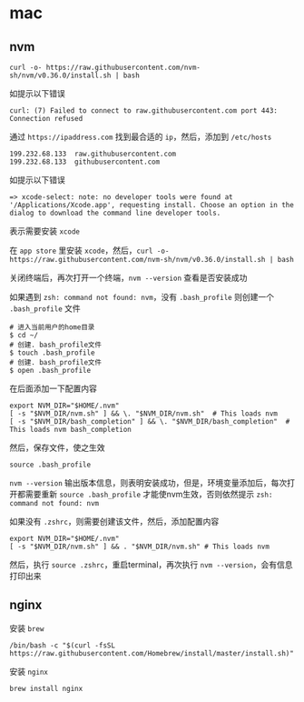 # mac

## nvm
```
curl -o- https://raw.githubusercontent.com/nvm-sh/nvm/v0.36.0/install.sh | bash
```
如提示以下错误
```
curl: (7) Failed to connect to raw.githubusercontent.com port 443: Connection refused
```

通过 `https://ipaddress.com` 找到最合适的 `ip`，然后，添加到 `/etc/hosts`

```
199.232.68.133	raw.githubusercontent.com
199.232.68.133	githubusercontent.com
```

如提示以下错误
```
=> xcode-select: note: no developer tools were found at '/Applications/Xcode.app', requesting install. Choose an option in the dialog to download the command line developer tools.
```
表示需要安装 `xcode`

在 `app store` 里安装 `xcode`，然后，`curl -o- https://raw.githubusercontent.com/nvm-sh/nvm/v0.36.0/install.sh | bash`

关闭终端后，再次打开一个终端，`nvm --version` 查看是否安装成功

如果遇到 `zsh: command not found: nvm`，没有 `.bash_profile` 则创建一个 `.bash_profile` 文件

```
# 进入当前用户的home目录
$ cd ~/
# 创建. bash_profile文件
$ touch .bash_profile 
# 创建. bash_profile文件
$ open .bash_profile
```

在后面添加一下配置内容
```
export NVM_DIR="$HOME/.nvm"
[ -s "$NVM_DIR/nvm.sh" ] && \. "$NVM_DIR/nvm.sh"  # This loads nvm
[ -s "$NVM_DIR/bash_completion" ] && \. "$NVM_DIR/bash_completion"  # This loads nvm bash_completion
```

然后，保存文件，使之生效
```
source .bash_profile
```

```nvm --version```
输出版本信息，则表明安装成功，但是，环境变量添加后，每次打开都需要重新 `source .bash_profile` 才能使nvm生效，否则依然提示 `zsh: command not found: nvm`

如果没有 `.zshrc`，则需要创建该文件，然后，添加配置内容
```
export NVM_DIR="$HOME/.nvm"
[ -s "$NVM_DIR/nvm.sh" ] && . "$NVM_DIR/nvm.sh" # This loads nvm
```
然后，执行 `source .zshrc`，重启terminal，再次执行 `nvm --version`，会有信息打印出来

## nginx

安装 `brew`

```
/bin/bash -c "$(curl -fsSL https://raw.githubusercontent.com/Homebrew/install/master/install.sh)"
```

安装 `nginx`
```
brew install nginx
```




